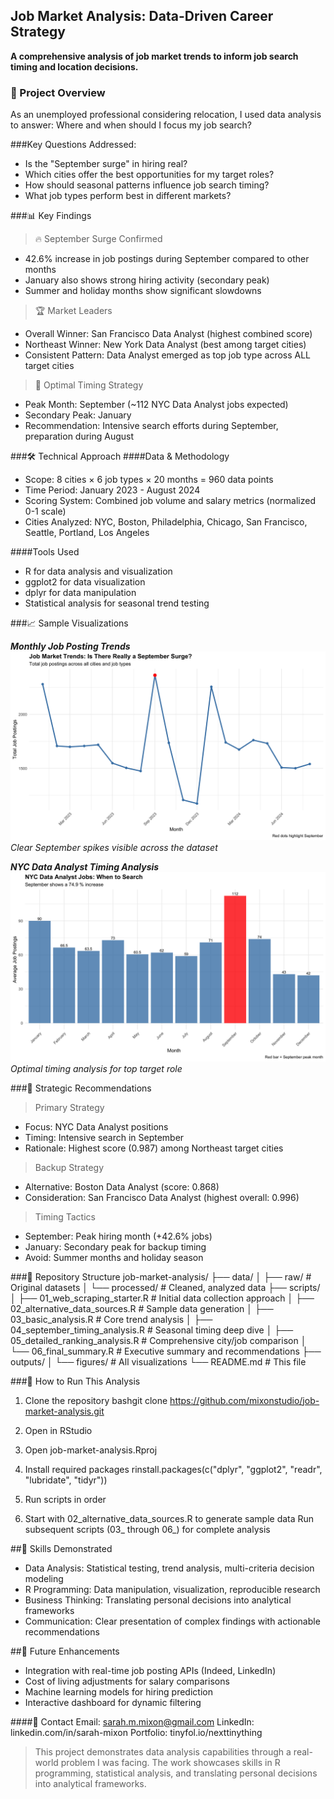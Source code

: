 ## Job Market Analysis: Data-Driven Career Strategy
**A comprehensive analysis of job market trends to inform job search timing and location decisions.**


### 🎯 Project Overview
As an unemployed professional considering relocation, I used data analysis to answer: Where and when should I focus my job search?


###Key Questions Addressed:
- Is the "September surge" in hiring real?
- Which cities offer the best opportunities for my target roles?
- How should seasonal patterns influence job search timing?
- What job types perform best in different markets?


###📊 Key Findings
>🔥 September Surge Confirmed
- 42.6% increase in job postings during September compared to other months
- January also shows strong hiring activity (secondary peak)
- Summer and holiday months show significant slowdowns


>🏆 Market Leaders
- Overall Winner: San Francisco Data Analyst (highest combined score)
- Northeast Winner: New York Data Analyst (best among target cities)
- Consistent Pattern: Data Analyst emerged as top job type across ALL target cities


>📅 Optimal Timing Strategy
- Peak Month: September (~112 NYC Data Analyst jobs expected)
- Secondary Peak: January
- Recommendation: Intensive search efforts during September, preparation during August


###🛠️ Technical Approach
####Data & Methodology
- Scope: 8 cities × 6 job types × 20 months = 960 data points
- Time Period: January 2023 - August 2024
- Scoring System: Combined job volume and salary metrics (normalized 0-1 scale)
- Cities Analyzed: NYC, Boston, Philadelphia, Chicago, San Francisco, Seattle, Portland, Los Angeles

####Tools Used
- R for data analysis and visualization
- ggplot2 for data visualization
- dplyr for data manipulation
- Statistical analysis for seasonal trend testing


###📈 Sample Visualizations

***Monthly Job Posting Trends***
![Monthly Trends](./outputs/figures/monthly_job_trends.png)
*Clear September spikes visible across the dataset*

***NYC Data Analyst Timing Analysis***
![NYC Timing](./outputs/figures/nyc_data_analyst_timing.png)
*Optimal timing analysis for top target role*


###🎯 Strategic Recommendations
>Primary Strategy
- Focus: NYC Data Analyst positions
- Timing: Intensive search in September
- Rationale: Highest score (0.987) among Northeast target cities

>Backup Strategy
- Alternative: Boston Data Analyst (score: 0.868)
- Consideration: San Francisco Data Analyst (highest overall: 0.996)

>Timing Tactics
- September: Peak hiring month (+42.6% jobs)
- January: Secondary peak for backup timing
- Avoid: Summer months and holiday season


###📁 Repository Structure
job-market-analysis/
├── data/
│   ├── raw/                    # Original datasets
│   └── processed/              # Cleaned, analyzed data
├── scripts/
│   ├── 01_web_scraping_starter.R      # Initial data collection approach
│   ├── 02_alternative_data_sources.R  # Sample data generation
│   ├── 03_basic_analysis.R            # Core trend analysis
│   ├── 04_september_timing_analysis.R # Seasonal timing deep dive
│   ├── 05_detailed_ranking_analysis.R # Comprehensive city/job comparison
│   └── 06_final_summary.R            # Executive summary and recommendations
├── outputs/
│   └── figures/               # All visualizations
└── README.md                  # This file


###🚀 How to Run This Analysis
1. Clone the repository
bashgit clone https://github.com/mixonstudio/job-market-analysis.git

2. Open in RStudio

3. Open job-market-analysis.Rproj

4. Install required packages
rinstall.packages(c("dplyr", "ggplot2", "readr", "lubridate", "tidyr"))

5. Run scripts in order

6. Start with 02_alternative_data_sources.R to generate sample data
   Run subsequent scripts (03_ through 06_) for complete analysis


##💼 Skills Demonstrated
- Data Analysis: Statistical testing, trend analysis, multi-criteria decision modeling
- R Programming: Data manipulation, visualization, reproducible research
- Business Thinking: Translating personal decisions into analytical frameworks
- Communication: Clear presentation of complex findings with actionable recommendations


##🔮 Future Enhancements
- Integration with real-time job posting APIs (Indeed, LinkedIn)
- Cost of living adjustments for salary comparisons
- Machine learning models for hiring prediction
- Interactive dashboard for dynamic filtering


####📧 Contact
Email: sarah.m.mixon@gmail.com
LinkedIn: linkedin.com/in/sarah-mixon
Portfolio: tinyfol.io/nexttinything

>This project demonstrates data analysis capabilities through a real-world problem I was facing. The work showcases skills in R programming, statistical analysis, and translating personal decisions into analytical frameworks.

